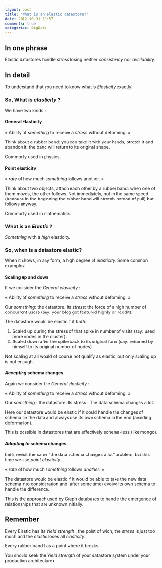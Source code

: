 ```yaml
---
layout: post
title: "What is an elastic datastore?"
date: 2012-10-31 13:57
comments: true
categories: BigData 
---
```


## In one phrase
Elastic datastores handle *stress* losing neither *consistency* nor *availability*. 

## In detail
To understand that you need to know what is *Elasticity* exactly!

### So, What is *elasticity* ?
<!-- more -->
We have two kinds :

#### General Elasticity

« Ability of *something* to receive a *stress* without deforming. »

Think about a rubber band: you can take it with your hands, stretch it
and abandon it: the band will return to its original shape.

Commonly used in physics.

#### Point elasticity

« *rate* of how much *something* follows another. »

Think about two objects, attach each other by a rubber band:
when one of them moves, the other follows. Not immediately, not in the
same speed (because in the beginning the rubber band will stretch
instead of pull) but follows anyway.

Commonly used in mathematics.

### What is an *Elastic* ?

*Something* with a *high* elasticity.

### So, when is a datastore elastic?

When it shows, in any form, a high degree of *elasticity*. Some common examples:

#### Scaling up and down

If we consider the *General elasticity* :

« Ability of *something* to receive a *stress* without deforming. »

Our *something*: the datastore. Its *stress*: the force of a high
number of concurrent users (say: your blog got featured highly on
reddit).

The datastore would be elastic if it *both*:

1. Scaled up during the stress of that spike in number of visits (say:
   used more nodes in the cluster).
2. Scaled down after the spike back to its original form (say:
   returned by himself to its original number of nodes)

Not scaling at all would of course not qualify as elastic, but only
scaling up is not enough.

#### *Accepting* schema changes

Again we consider the *General elasticity* :

« Ability of *something* to receive a *stress* without deforming. » 

Our *something* : the datastore. Its stress : The data schema changes a lot.

Here our datastore would be elastic if it could handle the changes of
schema on the data and always use its own schema in the end (avoiding deformation).

This is possible in datastores that are effectively schema-less (like mongo).

#### *Adapting to* schema changes

Let’s revisit the same “the data schema changes a lot” problem, but
this time we use *point elasticity*:

« *rate* of how much *something* follows *another*. »

The datastore would be elastic if it would be able to take the new
data schema into consideration and (after some time) evolve its own
schema to handle the difference.

This is the approach used by Graph databases to handle the emergence of
relationships that are unknown initially.

## Remember

Every Elastic has its *Yield strength* : the point of wich, the
*stress* is just too much and the *elastic* loses all *elasticity*.

Every rubber band has a point where it breaks.

You should seek the *Yield strength* of your datastore system under
your production architecture•
